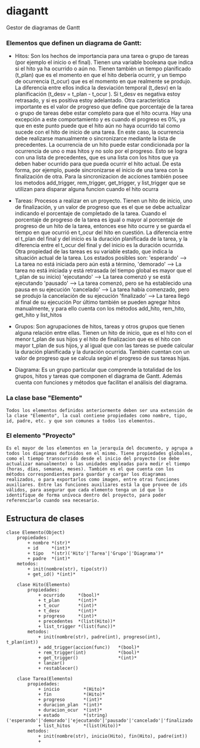 # diagantt
Gestor de diagramas de Gantt

### Elementos que definen un diagrama de Gantt: ###

- Hitos:
    Son los hechos de importancia para una tarea o grupo de tareas (por ejemplo el inicio o el final).
    Tienen una variable booleana que indica si el hito ya ha ocurrido o aún no.
    Tienen también un tiempo planificado (t_plan) que es el momento en que el hito debería ocurrir, y un tiempo de ocurrencia (t_ocur) que es el momento en que realmente se produjo. La diferencia entre ellos indica la desviación temporal (t_desv) en la planificación (t_desv = t_plan - t_ocur ). Si t_desv es negativa estoy retrasado, y si es positiva estoy adelantado.
    Otra característica importante es el valor de progreso que define que porcentaje de la tarea o grupo de tareas debe estar completo para que el hito ocurra. Hay una excepción a este comportamiento y es cuando el progreso es 0%, ya que en este punto puede que el hito aún no haya ocurrido tal como sucede con el hito de inicio de una tarea. En este caso, la ocurrencia debe realizarse manualmente o sincronizarce mediante la lista de precedentes.
    La ocurrencia de un hito puede estar condicionada por la ocurrencia de uno o mas hitos y no solo por el progreso. Esto se logra con una lista de precedentes, que es una lista con los hitos que ya deben haber ocurrido para que pueda ocurrir el hito actual. De esta forma, por ejemplo, puede sincronizarse el inicio de una tarea con la finalización de otra. Para la sincronizacion de acciones también posee los metodos add_trigger, rem_trigger, get_trigger, y list_trigger que se utilizan para disparar alguna funcion cuando el hito ocurra

- Tareas:
    Procesos a realizar en un proyecto. Tienen un hito de inicio, uno de finalización, y un valor de progreso que es el que se debe actualizar indicando el porcentaje de completado de la tarea. Cuando el porcentaje de progreso de la tarea es igual o mayor al porcentaje de progreso de un hito de la tarea, entonces ese hito ocurre y se guarda el tiempo en que ocurrió en t_ocur del hito en cuestión. La diferencia entre el t_plan del final y del inicio es la duración planificada de la tarea, y la diferencia entre el t_ocur del final y del inicio es la duración ocurrida.
    Otra propiedad de las tareas es su variable estado, que indica la situación actual de la tarea. Los estados posibles son:
      'esperando'  --> La tarea no está iniciada pero aún está a término, 
      'demorado'   --> La tarea no está iniciada y está retrasada (el tiempo global es mayor que el t_plan de su inicio)
      'ejecutando' --> La tarea comenzó y se está ejecutando
      'pausado'    --> La tarea comenzó, pero se ha establecido una pausa en su ejecución
      'cancelado'  --> La tarea había comenzado, pero se produjo la cancelación de su ejecución
      'finalizado' --> La tarea llegó al final de su ejecución
    Por último también se pueden agregar hitos manualmente, y para ello cuenta con los métodos add_hito, rem_hito, get_hito y list_hitos

- Grupos:
    Son agrupaciones de hitos, tareas y otros grupos que tienen alguna relación entre ellas. Tienen un hito de inicio, que es el hito con el menor t_plan de sus hijos y el hito de finalizacion que es el hito con mayor t_plan de sus hijos, y al igual que con las tareas se puede calcular la duración planificada y la duración ocurrida.
    También cuentan con un valor de progreso que se calcula según el progreso de sus tareas hijas. 

- Diagrama:
    Es un grupo particular que comprende la totalidad de los grupos, hitos y tareas que componen el diagrama de Gantt. Además cuenta con funciones y métodos que facilitan el análisis del diagrama.

### La clase base "Elemento" ###
    Todos los elementos definidos anteriormente deben ser una extensión de la clase "Elemento", la cual contiene propiedades como nombre, tipo, id, padre, etc. y que son comunes a todos los elementos.

### El elemento "Proyecto" ###
    Es el mayor de los elementos en la jerarquía del documento, y agrupa a todos los diagramas definidos en el mismo. Tiene propiedades globales, como el tiempo transcurrido desde el inicio del proyecto (se debe actualizar manualmente) o las unidades empleadas para medir el tiempo (horas, días, semanas, meses). También es el que cuenta con los métodos correspondientes para guardar y cargar los diagramas realizados, o para exportarlos como imagen, entre otras funciones auxiliares. Entre las funciones auxiliares está la que provee de ids válidos, para asegurar que cada elemento tenga un id que lo identifique de forma unívoca dentro del proyecto, para poder referenciarlo cuando sea necesario.


## Estructura de clases ##

    clase Elemento(Object)
        propiedades:
            + nombre *(str)*
            + id     *(int)*
            + tipo   *(str)('Hito'|'Tarea'|'Grupo'|'Diagrama')*
            + padre  *(int)*
        metodos:
            + init(nombre(str), tipo(str))
            + get_id() *(int)*

        clase Hito(Elemento)
            propiedades:
                + ocurrido     *(bool)*
                + t_plan       *(int)*
                + t_ocur       *(int)*
                + t_desv       *(int)*
                + progreso     *(int)*
                + precedentes  *(list(Hito))*
                + list_trigger *(list(func))*
            metodos:
                + init(nombre(str), padre(int), progreso(int), t_plan(int))
                + add_trigger(accion(func))   *(bool)*
                + rem_trigger(int)            *(bool)*
                + get_trigger()               *(int)*
                + lanzar()
                + restablecer()

        clase Tarea(Elemento)
            propiedades:
                + inicio         *(Hito)*
                + fin            *(Hito)*
                + progreso       *(int)*
                + duracion_plan  *(int)*
                + duracion_ocur  *(int)*
                + estado         *(string)('esperando'|'demorado'|'ejecutando'|'pausado'|'cancelado'|'finalizado')*
                + list_hitos     *(list(Hito))*
            metodos:
                + init(nombre(str), inicio(Hito), fin(Hito), padre(int))
                + 